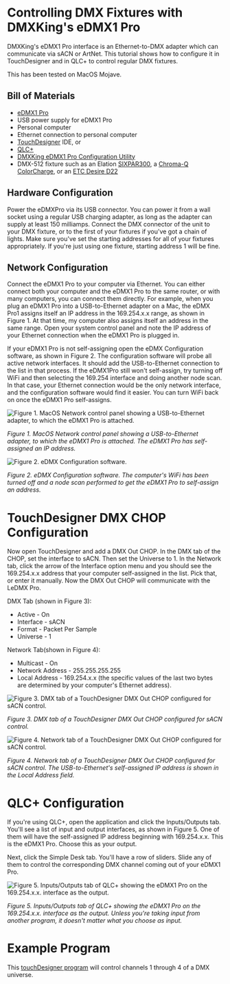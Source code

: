 # Controlling DMX Fixtures with DMXKing's eDMX1 Pro 
DMXKing's eDMX1 Pro interface is an Ethernet-to-DMX adapter which can communicate via sACN or ArtNet. This tutorial shows how to configure it in TouchDesigner and in QLC+ to control regular DMX fixtures.

This has been tested on MacOS Mojave.

## Bill of Materials

* [eDMX1 Pro](https://dmxking.com/artnetsacn/edmx1-pro) 
* USB power supply for eDMX1 Pro
* Personal computer
* Ethernet connection to personal computer
* [TouchDesigner](https://derivative.ca/product) IDE, or 
* [QLC+](https://www.qlcplus.org/)
* [DMXKing eDMX1 Pro Configuration Utility](https://dmxking.com/artnetsacn/edmx1-pro)
* DMX-512 fixture such as an Elation [SIXPAR300](https://www.elationlighting.com/sixpar-300), a [Chroma-Q ColorCharge](https://chroma-q.com/products/color-charge), or an [ETC Desire D22](https://www.etcconnect.com/Products/Lighting-Fixtures/Desire-D22/Features.aspx?utm_campaign=Selador)

## Hardware Configuration
Power the eDMXPro via its USB connector. You can power it from a wall socket using a regular USB charging adapter, as long as the adapter can supply at least 150 milliamps. Connect the DMX connector of the unit to your DMX fixture, or to the first of your fixtures if you've got a chain of lights. Make sure you've set the starting addresses for all of your fixtures appropriately. If you're just using one fixture, starting address 1 will be fine.

## Network Configuration
 Connect the eDMX1 Pro to your computer via Ethernet. You can either connect both your computer and the eDMX1 Pro to the same router, or with many computers, you can connect them directly. For example, when you plug an eDMX1 Pro into a USB-to-Ethernet adapter on a Mac, the eDMX Pro1 assigns itself an IP address in the 169.254.x.x range, as shown in Figure 1. At that time, my computer also assigns itself an address in the same range. Open your system control panel and note the IP address of your Ethernet connection when the eDMX1 Pro is plugged in.

 If your eDMX1 Pro is not self-assigning open the eDMX Configuration software, as shown in Figure 2. The configuration software will probe all active network interfaces. It should add the USB-to-Ethernet connection to the list in that process. If the eDMX1Pro still won't self-assign, try turning off WiFi and then selecting the 169.254 interface and doing another node scan. In that case, your Ethernet connection would be the only network interface, and the configuration software would find it easier. You can turn WiFi back on once the eDMX1 Pro self-assigns.

 ![Figure 1. MacOS Network control panel showing a USB-to-Ethernet adapter, to which the eDMX1 Pro is attached.](img/macos-usb-ethernet-control-config.png)

_Figure 1. MacOS Network control panel showing a USB-to-Ethernet adapter, to which the eDMX1 Pro is attached. The eDMX1 Pro has self-assigned an IP address._ 

![Figure 2. eDMX Configuration software.](img/edmx1-pro-config.png)

_Figure 2. eDMX Configuration software. The computer's WiFi has been turned off and a node scan performed to get the eDMX1 Pro to self-assign an address._ 

# TouchDesigner DMX CHOP Configuration
Now open TouchDesigner and add a DMX Out CHOP. In the DMX tab of the CHOP, set the interface to sACN. Then set the Universe to 1. In the Network tab, click the arrow of the Interface option menu and you should see the 169.254.x.x address that your computer self-assigned in the list. Pick that, or enter it manually. Now the DMX Out CHOP will communicate with the LeDMX Pro. 

DMX Tab (shown in Figure 3):
* Active - On  
* Interface - sACN
* Format - Packet Per Sample
* Universe - 1

Network Tab(shown in Figure 4):
* Multicast - On
* Network Address - 255.255.255.255
* Local Address - 169.254.x.x (the specific values of the last two bytes are determined by your computer's Ethernet address).


 ![Figure 3. DMX tab of a TouchDesigner DMX Out CHOP configured for sACN control.](img/DMX-CHOP-DMX-tab.png)

_Figure 3. DMX tab of a TouchDesigner DMX Out CHOP configured for sACN control._ 

![Figure 4. Network tab of a TouchDesigner DMX Out CHOP configured for sACN control.](img/DMX-CHOP-network-tab.png)

_Figure 4. Network tab of a TouchDesigner DMX Out CHOP configured for sACN control. The USB-to-Ethernet's self-assigned IP address is shown in the Local Address field._ 

# QLC+ Configuration
If you're using QLC+, open the application and click the Inputs/Outputs tab. You'll see a list of input and output interfaces, as shown in Figure 5. One of them will have the self-assigned IP address beginning with 169.254.x.x. This is the eDMX1 Pro. Choose this as your output. 

Next, click the Simple Desk tab. You'll have a row of sliders. Slide any of them to control the corresponding DMX channel coming out of your eDMX1 Pro. 

![Figure 5. Inputs/Outputs tab of QLC+ showing the eDMX1 Pro on the 169.254.x.x. interface as the output.](img/edmd1-pro-qlc-plus-config.png)

_Figure 5. Inputs/Outputs tab of QLC+ showing the eDMX1 Pro on the 169.254.x.x. interface as the output. Unless you're taking input from another program, it doesn't matter what you choose as input._ 

# Example Program
This [touchDesigner program](https://github.com/tigoe/DMX-Examples/blob/master/TouchDesigner-Examples/eDMX-pro1-4-channel_Fixture.toe)  will control channels 1 through 4 of a DMX universe. 
